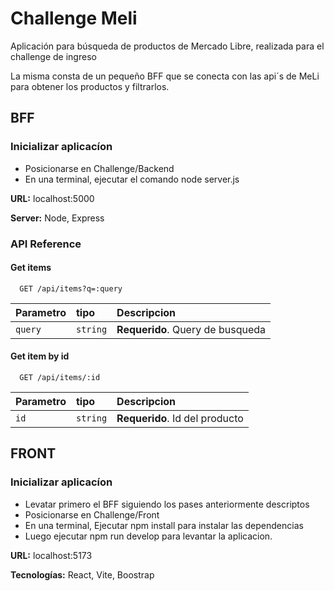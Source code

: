 
# Challenge Meli

Aplicación para búsqueda de productos de Mercado Libre, realizada para el challenge de ingreso

La misma consta de un pequeño BFF que se conecta con las api´s de MeLi para obtener los productos y filtrarlos.


## BFF

### Inicializar aplicacíon

* Posicionarse en Challenge/Backend
* En una terminal, ejecutar el comando node server.js 


**URL:** localhost:5000

**Server:** Node, Express


### API Reference



#### Get items

```http
  GET /api/items?q=:query
```

| Parametro | tipo     | Descripcion                       |
| :-------- | :------- | :-------------------------------- |
| `query`      | `string` | **Requerido**. Query de busqueda |

#### Get item by id

```http
  GET /api/items/:id
```

| Parametro | tipo     | Descripcion                       |
| :-------- | :------- | :-------------------------------- |
| `id`      | `string` | **Requerido**. Id del producto |




## FRONT

### Inicializar aplicacíon

* Levatar primero el BFF siguiendo los pases anteriormente descriptos
* Posicionarse en Challenge/Front
* En una terminal, Ejecutar npm install para instalar las dependencias
* Luego ejecutar npm run develop para levantar la aplicacion.


**URL:** localhost:5173

**Tecnologías:** React, Vite, Boostrap